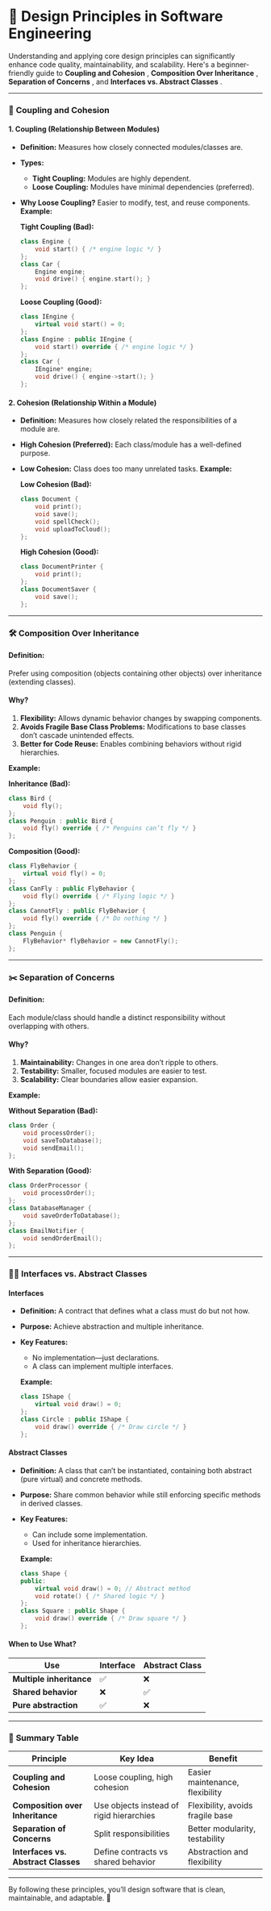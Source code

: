 
# 🌟 **Design Principles in Software Engineering**

Understanding and applying core design principles can significantly enhance code quality, maintainability, and scalability. Here's a beginner-friendly guide to  **Coupling and Cohesion** ,  **Composition Over Inheritance** ,  **Separation of Concerns** , and  **Interfaces vs. Abstract Classes** .

---

### 🔗 **Coupling and Cohesion**

#### **1. Coupling** (Relationship Between Modules)

* **Definition:** Measures how closely connected modules/classes are.
* **Types:**

  * **Tight Coupling:** Modules are highly dependent.
  * **Loose Coupling:** Modules have minimal dependencies (preferred).
* **Why Loose Coupling?** Easier to modify, test, and reuse components.
  **Example:**

  **Tight Coupling (Bad):**

  ```cpp
  class Engine {
      void start() { /* engine logic */ }
  };
  class Car {
      Engine engine;
      void drive() { engine.start(); }
  };
  ```

  **Loose Coupling (Good):**

  ```cpp
  class IEngine {
      virtual void start() = 0;
  };
  class Engine : public IEngine {
      void start() override { /* engine logic */ }
  };
  class Car {
      IEngine* engine;
      void drive() { engine->start(); }
  };
  ```

#### **2. Cohesion** (Relationship Within a Module)

* **Definition:** Measures how closely related the responsibilities of a module are.
* **High Cohesion (Preferred):** Each class/module has a well-defined purpose.
* **Low Cohesion:** Class does too many unrelated tasks.
  **Example:**

  **Low Cohesion (Bad):**

  ```cpp
  class Document {
      void print();
      void save();
      void spellCheck();
      void uploadToCloud();
  };
  ```

  **High Cohesion (Good):**

  ```cpp
  class DocumentPrinter {
      void print();
  };
  class DocumentSaver {
      void save();
  };
  ```

---

### 🛠️ **Composition Over Inheritance**

#### **Definition:**

Prefer using composition (objects containing other objects) over inheritance (extending classes).

#### **Why?**

1. **Flexibility:** Allows dynamic behavior changes by swapping components.
2. **Avoids Fragile Base Class Problems:** Modifications to base classes don’t cascade unintended effects.
3. **Better for Code Reuse:** Enables combining behaviors without rigid hierarchies.

**Example:**

**Inheritance (Bad):**

```cpp
class Bird {
    void fly();
};
class Penguin : public Bird {
    void fly() override { /* Penguins can’t fly */ }
};
```

**Composition (Good):**

```cpp
class FlyBehavior {
    virtual void fly() = 0;
};
class CanFly : public FlyBehavior {
    void fly() override { /* Flying logic */ }
};
class CannotFly : public FlyBehavior {
    void fly() override { /* Do nothing */ }
};
class Penguin {
    FlyBehavior* flyBehavior = new CannotFly();
};
```

---

### ✂️ **Separation of Concerns**

#### **Definition:**

Each module/class should handle a distinct responsibility without overlapping with others.

#### **Why?**

1. **Maintainability:** Changes in one area don’t ripple to others.
2. **Testability:** Smaller, focused modules are easier to test.
3. **Scalability:** Clear boundaries allow easier expansion.

**Example:**

**Without Separation (Bad):**

```cpp
class Order {
    void processOrder();
    void saveToDatabase();
    void sendEmail();
};
```

**With Separation (Good):**

```cpp
class OrderProcessor {
    void processOrder();
};
class DatabaseManager {
    void saveOrderToDatabase();
};
class EmailNotifier {
    void sendOrderEmail();
};
```

---

### 🧑‍🏫 **Interfaces vs. Abstract Classes**

#### **Interfaces**

* **Definition:** A contract that defines what a class must do but not how.
* **Purpose:** Achieve abstraction and multiple inheritance.
* **Key Features:**

  * No implementation—just declarations.
  * A class can implement multiple interfaces.

  **Example:**

  ```cpp
  class IShape {
      virtual void draw() = 0;
  };
  class Circle : public IShape {
      void draw() override { /* Draw circle */ }
  };
  ```

#### **Abstract Classes**

* **Definition:** A class that can’t be instantiated, containing both abstract (pure virtual) and concrete methods.
* **Purpose:** Share common behavior while still enforcing specific methods in derived classes.
* **Key Features:**

  * Can include some implementation.
  * Used for inheritance hierarchies.

  **Example:**

  ```cpp
  class Shape {
  public:
      virtual void draw() = 0; // Abstract method
      void rotate() { /* Shared logic */ }
  };
  class Square : public Shape {
      void draw() override { /* Draw square */ }
  };
  ```

#### **When to Use What?**

| **Use**                  | **Interface** | **Abstract Class** |
| ------------------------------ | ------------------- | ------------------------ |
| **Multiple inheritance** | ✅                  | ❌                       |
| **Shared behavior**      | ❌                  | ✅                       |
| **Pure abstraction**     | ✅                  | ❌                       |

---

### 🌟 **Summary Table**

| Principle                                 | Key Idea                                 | Benefit                          |
| ----------------------------------------- | ---------------------------------------- | -------------------------------- |
| **Coupling and Cohesion**           | Loose coupling, high cohesion            | Easier maintenance, flexibility  |
| **Composition over Inheritance**    | Use objects instead of rigid hierarchies | Flexibility, avoids fragile base |
| **Separation of Concerns**          | Split responsibilities                   | Better modularity, testability   |
| **Interfaces vs. Abstract Classes** | Define contracts vs shared behavior      | Abstraction and flexibility      |

---

By following these principles, you’ll design software that is clean, maintainable, and adaptable. 🚀
